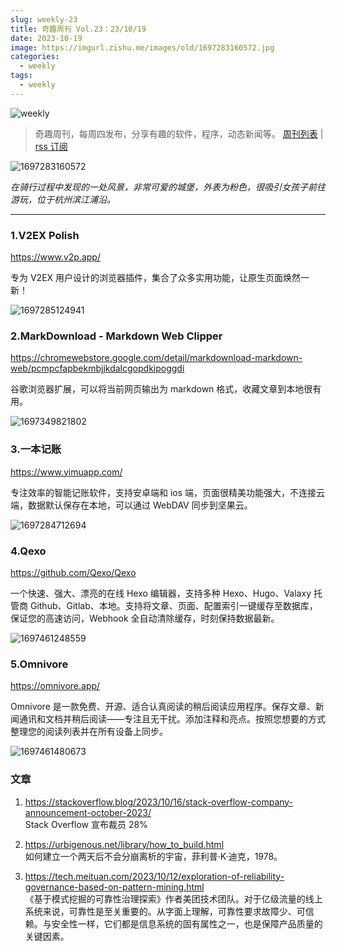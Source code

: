 ```yaml
---
slug: weekly-23 
title: 奇趣周刊 Vol.23：23/10/19
date: 2023-10-19
image: https://imgurl.zishu.me/images/old/1697283160572.jpg
categories:
  - weekly
tags:
  - weekly
---
```


![weekly](https://imgurl.zishu.me/weekly.webp)

> 奇趣周刊，每周四发布，分享有趣的软件，程序，动态新闻等。 [周刊列表](/categories/weekly/) | [rss 订阅](/categories/weekly/index.xml)

![1697283160572](https://imgurl.zishu.me/images/old/1697283160572.jpg)

*在骑行过程中发现的一处风景，非常可爱的城堡，外表为粉色，很吸引女孩子前往游玩，位于杭州滨江浦沿。*

---

### 1.V2EX Polish

https://www.v2p.app/

专为 V2EX 用户设计的浏览器插件，集合了众多实用功能，让原生页面焕然一新！

![1697285124941](https://imgurl.zishu.me/images/old/1697285124941.jpg)

### 2.MarkDownload - Markdown Web Clipper

https://chromewebstore.google.com/detail/markdownload-markdown-web/pcmpcfapbekmbjjkdalcgopdkipoggdi

谷歌浏览器扩展，可以将当前网页输出为 markdown 格式，收藏文章到本地很有用。

![1697349821802](https://imgurl.zishu.me/images/old/1697349821802.jpg)

### 3.一本记账

https://www.yimuapp.com/

专注效率的智能记账软件，支持安卓端和 ios 端，页面很精美功能强大，不连接云端，数据默认保存在本地，可以通过 WebDAV 同步到坚果云。

![1697284712694](https://imgurl.zishu.me/images/old/1697284712694.jpg)

### 4.Qexo

https://github.com/Qexo/Qexo

一个快速、强大、漂亮的在线 Hexo 编辑器，支持多种 Hexo、Hugo、Valaxy 托管商 Github、Gitlab、本地。支持将文章、页面、配置索引一键缓存至数据库，保证您的高速访问，Webhook 全自动清除缓存，时刻保持数据最新。

![1697461248559](https://imgurl.zishu.me/images/old/1697461248559.jpg)

### 5.Omnivore

https://omnivore.app/

Omnivore 是一款免费、开源、适合认真阅读的稍后阅读应用程序。保存文章、新闻通讯和文档并稍后阅读——专注且无干扰。添加注释和亮点。按照您想要的方式整理您的阅读列表并在所有设备上同步。

![1697461480673](https://imgurl.zishu.me/images/old/1697461480673.jpg)

### 文章

1. https://stackoverflow.blog/2023/10/16/stack-overflow-company-announcement-october-2023/  
Stack Overflow 宣布裁员 28%

2. https://urbigenous.net/library/how_to_build.html  
如何建立一个两天后不会分崩离析的宇宙，菲利普·K·迪克，1978。

3. https://tech.meituan.com/2023/10/12/exploration-of-reliability-governance-based-on-pattern-mining.html  
《基于模式挖掘的可靠性治理探索》作者美团技术团队。对于亿级流量的线上系统来说，可靠性是至关重要的。从字面上理解，可靠性要求故障少、可信赖。与安全性一样，它们都是信息系统的固有属性之一，也是保障产品质量的关键因素。

